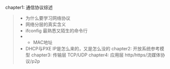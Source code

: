 chapter1: 通信协议综述
>+ 为什么要学习网络协议
>+ 网络分层的真实含义
>+ ifconfig 最熟悉又陌生的命令行
>+ + MAC地址
>+ DHCP与PXE IP是怎么来的，又是怎么没的
chapter2: 开放系统参考模型
chapter3: 传输层 TCP/UDP
chapter4: 应用层 http/https/流媒体协议/p2p